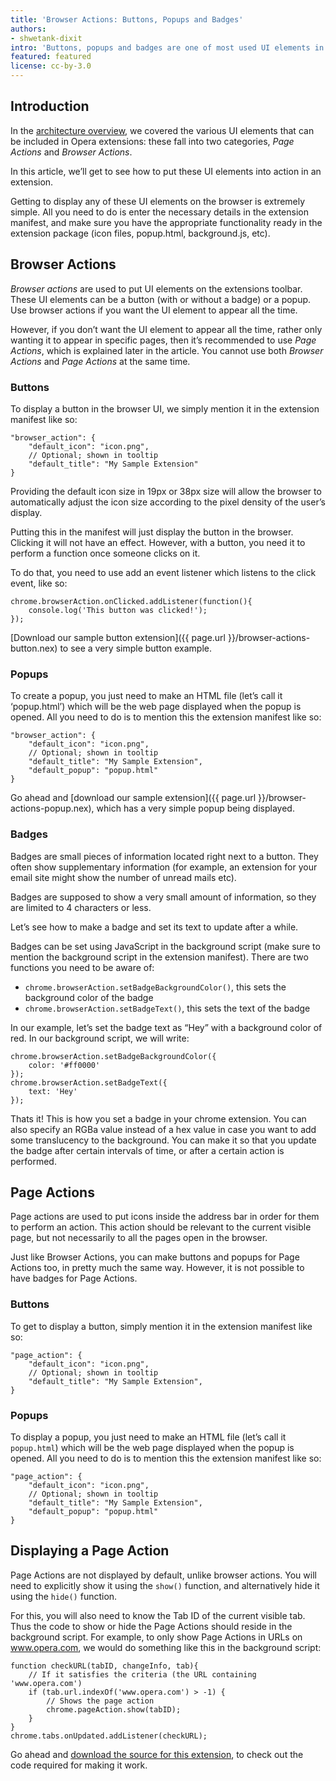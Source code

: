```yaml
---
title: 'Browser Actions: Buttons, Popups and Badges'
authors:
- shwetank-dixit
intro: 'Buttons, popups and badges are one of most used UI elements in browser extensions. In this tutorial, we will go through all these various UI elements and see how to make use of them in an Opera extension.'
featured: featured
license: cc-by-3.0
---
```


## Introduction

In the [architecture overview](tut_architecture_overview.html), we covered the various UI elements that can be included in Opera extensions: these fall into two categories, _Page Actions_ and _Browser Actions_.

In this article, we’ll get to see how to put these UI elements into action in an extension.

Getting to display any of these UI elements on the browser is extremely simple. All you need to do is enter the necessary details in the extension manifest, and make sure you have the appropriate functionality ready in the extension package (icon files, popup.html, background.js, etc).

## Browser Actions

_Browser actions_ are used to put UI elements on the extensions toolbar. These UI elements can be a button (with or without a badge) or a popup. Use browser actions if you want the UI element to appear all the time.

However, if you don’t want the UI element to appear all the time, rather only wanting it to appear in specific pages, then it’s recommended to use _Page Actions_, which is explained later in the article. You cannot use both _Browser Actions_ and _Page Actions_ at the same time.

### Buttons

To display a button in the browser UI, we simply mention it in the extension manifest like so:

	"browser_action": {
		"default_icon": "icon.png",
		// Optional; shown in tooltip
		"default_title": "My Sample Extension"
	}

Providing the default icon size in 19px or 38px size will allow the browser to automatically adjust the icon size according to the pixel density of the user’s display.

Putting this in the manifest will just display the button in the browser. Clicking it will not have an effect. However, with a button, you need it to perform a function once someone clicks on it.

To do that, you need to use add an event listener which listens to the click event, like so:

	chrome.browserAction.onClicked.addListener(function(){
		console.log('This button was clicked!');
	});

[Download our sample button extension]({{ page.url }}/browser-actions-button.nex) to see a very simple button example.

### Popups

To create a popup, you just need to make an HTML file (let’s call it ‘popup.html’) which will be the web page displayed when the popup is opened. All you need to do is to mention this the extension manifest like so:

	"browser_action": {
		"default_icon": "icon.png",
		// Optional; shown in tooltip
		"default_title": "My Sample Extension",
		"default_popup": "popup.html"
	}

Go ahead and [download our sample extension]({{ page.url }}/browser-actions-popup.nex), which has a very simple popup being displayed.

### Badges

Badges are small pieces of information located right next to a button. They often show supplementary information (for example, an extension for your email site might show the number of unread mails etc).

Badges are supposed to show a very small amount of information, so they are limited to 4 characters or less.

Let’s see how to make a badge and set its text to update after a while.

Badges can be set using JavaScript in the background script (make sure to mention the background script in the extension manifest). There are two functions you need to be aware of:

- `chrome.browserAction.setBadgeBackgroundColor()`, this sets the background color of the badge
- `chrome.browserAction.setBadgeText()`, this sets the text of the badge

In our example, let’s set the badge text as “Hey” with a background color of red. In our background script, we will write:

	chrome.browserAction.setBadgeBackgroundColor({
		color: '#ff0000'
	});
	chrome.browserAction.setBadgeText({
		text: 'Hey'
	});

Thats it! This is how you set a badge in your chrome extension. You can also specify an RGBa value instead of a hex value in case you want to add some translucency to the background. You can make it so that you update the badge after certain intervals of time, or after a certain action is performed.

## Page Actions

Page actions are used to put icons inside the address bar in order for them to perform an action. This action should be relevant to the current visible page, but not necessarily to all the pages open in the browser.

Just like Browser Actions, you can make buttons and popups for Page Actions too, in pretty much the same way. However, it is not possible to have badges for Page Actions.

### Buttons

To get to display a button, simply mention it in the extension manifest like so:

	"page_action": {
		"default_icon": "icon.png",
		// Optional; shown in tooltip
		"default_title": "My Sample Extension",
	}

### Popups

To display a popup, you just need to make an HTML file (let’s call it `popup.html`) which will be the web page displayed when the popup is opened. All you need to do is to mention this the extension manifest like so:

	"page_action": {
		"default_icon": "icon.png",
		// Optional; shown in tooltip
		"default_title": "My Sample Extension",
		"default_popup": "popup.html"
	}

## Displaying a Page Action

Page Actions are not displayed by default, unlike browser actions. You will need to explicitly show it using the `show()` function, and alternatively hide it using the `hide()` function.

For this, you will also need to know the Tab ID of the current visible tab. Thus the code to show or hide the Page Actions should reside in the background script. For example, to only show Page Actions in URLs on www.opera.com, we would do something like this in the background script:

	function checkURL(tabID, changeInfo, tab){
		// If it satisfies the criteria (the URL containing 'www.opera.com')
		if (tab.url.indexOf('www.opera.com') > -1) {
			// Shows the page action
			chrome.pageAction.show(tabID);
		}
	}
	chrome.tabs.onUpdated.addListener(checkURL);

Go ahead and [download the source for this extension](samples/PageActions.nex), to check out the code required for making it work.
